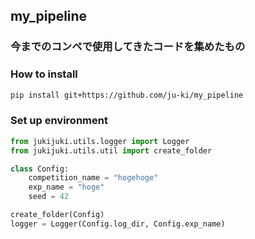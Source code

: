 ## my_pipeline

### 今までのコンペで使用してきたコードを集めたもの

### How to install
```bash
pip install git+https://github.com/ju-ki/my_pipeline
```


### Set up environment
```python
from jukijuki.utils.logger import Logger
from jukijuki.utils.util import create_folder

class Config:
    competition_name = "hogehoge"
    exp_name = "hoge"
    seed = 42

create_folder(Config)
logger = Logger(Config.log_dir, Config.exp_name)
```
